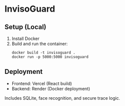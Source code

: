 # InvisoGuard

## Setup (Local)
1. Install Docker
2. Build and run the container:
   ```
   docker build -t invisoguard .
   docker run -p 5000:5000 invisoguard
   ```

## Deployment
- Frontend: Vercel (React build)
- Backend: Render (Docker deployment)

Includes SQLite, face recognition, and secure trace logic.